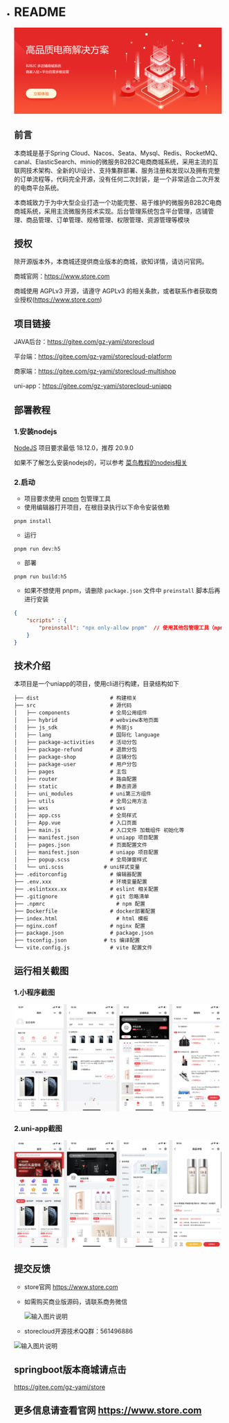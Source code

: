 - # README

  ![image-20210705143529597](doc/img/readme/image-20210705143529597.png)

  ## 前言

  本商城是基于Spring Cloud、Nacos、Seata、Mysql、Redis、RocketMQ、canal、ElasticSearch、minio的微服务B2B2C电商商城系统，采用主流的互联网技术架构、全新的UI设计、支持集群部署、服务注册和发现以及拥有完整的订单流程等，代码完全开源，没有任何二次封装，是一个非常适合二次开发的电商平台系统。

  本商城致力于为中大型企业打造一个功能完整、易于维护的微服务B2B2C电商商城系统，采用主流微服务技术实现。后台管理系统包含平台管理，店铺管理、商品管理、订单管理、规格管理、权限管理、资源管理等模块



  ## 授权

  除开源版本外，本商城还提供商业版本的商城，欲知详情，请访问官网。

  商城官网：https://www.store.com

  商城使用 AGPLv3 开源，请遵守 AGPLv3 的相关条款，或者联系作者获取商业授权(https://www.store.com)



  ## 项目链接

  JAVA后台：https://gitee.com/gz-yami/storecloud

  平台端：https://gitee.com/gz-yami/storecloud-platform

  商家端：https://gitee.com/gz-yami/storecloud-multishop

  uni-app：https://gitee.com/gz-yami/storecloud-uniapp

  ## 部署教程

  ### 1.安装nodejs

  [NodeJS](https://nodejs.org/) 项目要求最低 18.12.0，推荐 20.9.0

  如果不了解怎么安装nodejs的，可以参考 [菜鸟教程的nodejs相关](https://www.runoob.com/nodejs/nodejs-install-setup.html)

  ### 2.启动

  - 项目要求使用 [pnpm](https://www.pnpm.cn/) 包管理工具
  - 使用编辑器打开项目，在根目录执行以下命令安装依赖

  ```
  pnpm install
  ```

  - 运行

  ```
  pnpm run dev:h5
  ```

  - 部署

  ```
  pnpm run build:h5
  ```

  - 如果不想使用 pnpm，请删除 `package.json` 文件中 `preinstall` 脚本后再进行安装

  ```json
  {
      "scripts" : {
          "preinstall": "npx only-allow pnpm"  // 使用其他包管理工具（npm、yarn、cnpm等）请删除此命令
      }
  }
  ```

  ## 技术介绍



  本项目是一个uniapp的项目，使用cli进行构建，目录结构如下



  ```
  ├── dist                       # 构建相关
  ├── src                        # 源代码
  │   ├── components             # 全局公用组件
  │   ├── hybrid                 # webview本地页面
  │   ├── js_sdk                 # 外部js
  │   ├── lang                   # 国际化 language
  │   ├── package-activities     # 活动分包
  │   ├── package-refund         # 退款分包
  │   ├── package-shop           # 店铺分包
  │   ├── package-user           # 用户分包
  │   ├── pages                  # 主包
  │   ├── router                 # 路由配置
  │   ├── static                 # 静态资源
  │   ├── uni_modules            # uni第三方组件
  │   ├── utils                  # 全局公用方法
  │   ├── wxs                    # wxs
  │   ├── app.css                # 全局样式
  │   ├── App.vue                # 入口页面
  │   ├── main.js                # 入口文件 加载组件 初始化等
  │   ├── manifest.json          # uniapp 项目配置
  │   ├── pages.json             # 页面配置文件
  │   ├── manifest.json          # uniapp 项目配置
  │   ├── popup.scss             # 全局弹窗样式
  │   └── uni.scss         	   # uni样式变量
  ├── .editorconfig              # 编辑器配置
  ├── .env.xxx                   # 环境变量配置
  ├── .eslintxxx.xx              # eslint 相关配置
  ├── .gitignore                 # git 忽略清单
  ├── .npmrc                 	   # npm 配置
  ├── Dockerfile                 # docker部署配置
  ├── index.html             	   # html 模板
  ├── nginx.conf                 # nginx 配置
  ├── package.json               # package.json
  ├── tsconfig.json			   # ts 编译配置
  └── vite.config.js             # vite 配置文件
  ```


  ## 运行相关截图

  ### 1.小程序截图

  ![小程序](doc/img/readme/小程序.png)

  ### 2.uni-app截图

  ![uniapp](doc/img/readme/uniapp.png)

  ## 提交反馈

  - store官网 https://www.store.com

  - 如需购买商业版源码，请联系商务微信

    ![输入图片说明](https://19838323.s21i.faiusr.com/4/4/ABUIABAEGAAgksmNlAYojomK2gIwrAI4rAI!160x160.png)


  - storecloud开源技术QQ群：561496886

  ![输入图片说明](https://images.gitee.com/uploads/images/2021/1119/134157_dd977d46_5094767.png "微信图片_20211119134107.png")

  ## springboot版本商城请点击

  https://gitee.com/gz-yami/store


  ## 更多信息请查看官网 <https://www.store.com>

